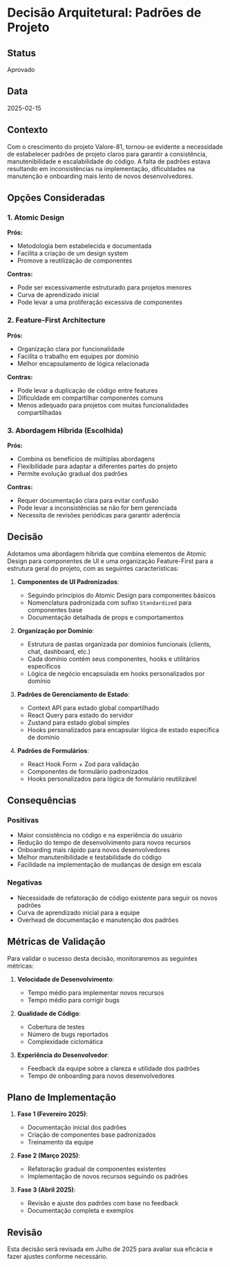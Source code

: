 # Decisão Arquitetural: Padrões de Projeto

## Status

Aprovado

## Data

2025-02-15

## Contexto

Com o crescimento do projeto Valore-81, tornou-se evidente a necessidade de estabelecer padrões de projeto claros para garantir a consistência, manutenibilidade e escalabilidade do código. A falta de padrões estava resultando em inconsistências na implementação, dificuldades na manutenção e onboarding mais lento de novos desenvolvedores.

## Opções Consideradas

### 1. Atomic Design

**Prós:**
- Metodologia bem estabelecida e documentada
- Facilita a criação de um design system
- Promove a reutilização de componentes

**Contras:**
- Pode ser excessivamente estruturado para projetos menores
- Curva de aprendizado inicial
- Pode levar a uma proliferação excessiva de componentes

### 2. Feature-First Architecture

**Prós:**
- Organização clara por funcionalidade
- Facilita o trabalho em equipes por domínio
- Melhor encapsulamento de lógica relacionada

**Contras:**
- Pode levar a duplicação de código entre features
- Dificuldade em compartilhar componentes comuns
- Menos adequado para projetos com muitas funcionalidades compartilhadas

### 3. Abordagem Híbrida (Escolhida)

**Prós:**
- Combina os benefícios de múltiplas abordagens
- Flexibilidade para adaptar a diferentes partes do projeto
- Permite evolução gradual dos padrões

**Contras:**
- Requer documentação clara para evitar confusão
- Pode levar a inconsistências se não for bem gerenciada
- Necessita de revisões periódicas para garantir aderência

## Decisão

Adotamos uma abordagem híbrida que combina elementos de Atomic Design para componentes de UI e uma organização Feature-First para a estrutura geral do projeto, com as seguintes características:

1. **Componentes de UI Padronizados**:
   - Seguindo princípios do Atomic Design para componentes básicos
   - Nomenclatura padronizada com sufixo `Standardized` para componentes base
   - Documentação detalhada de props e comportamentos

2. **Organização por Domínio**:
   - Estrutura de pastas organizada por domínios funcionais (clients, chat, dashboard, etc.)
   - Cada domínio contém seus componentes, hooks e utilitários específicos
   - Lógica de negócio encapsulada em hooks personalizados por domínio

3. **Padrões de Gerenciamento de Estado**:
   - Context API para estado global compartilhado
   - React Query para estado do servidor
   - Zustand para estado global simples
   - Hooks personalizados para encapsular lógica de estado específica de domínio

4. **Padrões de Formulários**:
   - React Hook Form + Zod para validação
   - Componentes de formulário padronizados
   - Hooks personalizados para lógica de formulário reutilizável

## Consequências

### Positivas

- Maior consistência no código e na experiência do usuário
- Redução do tempo de desenvolvimento para novos recursos
- Onboarding mais rápido para novos desenvolvedores
- Melhor manutenibilidade e testabilidade do código
- Facilidade na implementação de mudanças de design em escala

### Negativas

- Necessidade de refatoração de código existente para seguir os novos padrões
- Curva de aprendizado inicial para a equipe
- Overhead de documentação e manutenção dos padrões

## Métricas de Validação

Para validar o sucesso desta decisão, monitoraremos as seguintes métricas:

1. **Velocidade de Desenvolvimento**:
   - Tempo médio para implementar novos recursos
   - Tempo médio para corrigir bugs

2. **Qualidade de Código**:
   - Cobertura de testes
   - Número de bugs reportados
   - Complexidade ciclomática

3. **Experiência do Desenvolvedor**:
   - Feedback da equipe sobre a clareza e utilidade dos padrões
   - Tempo de onboarding para novos desenvolvedores

## Plano de Implementação

1. **Fase 1 (Fevereiro 2025)**:
   - Documentação inicial dos padrões
   - Criação de componentes base padronizados
   - Treinamento da equipe

2. **Fase 2 (Março 2025)**:
   - Refatoração gradual de componentes existentes
   - Implementação de novos recursos seguindo os padrões

3. **Fase 3 (Abril 2025)**:
   - Revisão e ajuste dos padrões com base no feedback
   - Documentação completa e exemplos

## Revisão

Esta decisão será revisada em Julho de 2025 para avaliar sua eficácia e fazer ajustes conforme necessário.